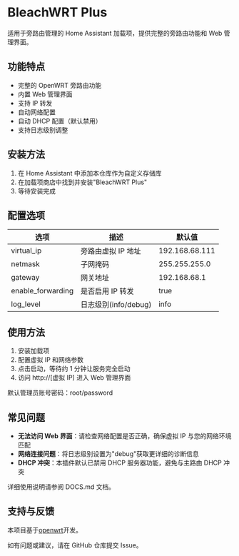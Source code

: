 # BleachWRT Plus

适用于旁路由管理的 Home Assistant 加载项，提供完整的旁路由功能和 Web 管理界面。

## 功能特点

- 完整的 OpenWRT 旁路由功能
- 内置 Web 管理界面
- 支持 IP 转发
- 自动网络配置
- 自动 DHCP 配置（默认禁用）
- 支持日志级别调整

## 安装方法

1. 在 Home Assistant 中添加本仓库作为自定义存储库
2. 在加载项商店中找到并安装"BleachWRT Plus"
3. 等待安装完成

## 配置选项

| 选项              | 描述                 | 默认值         |
| ----------------- | -------------------- | -------------- |
| virtual_ip        | 旁路由虚拟 IP 地址   | 192.168.68.111 |
| netmask           | 子网掩码             | 255.255.255.0  |
| gateway           | 网关地址             | 192.168.68.1   |
| enable_forwarding | 是否启用 IP 转发     | true           |
| log_level         | 日志级别(info/debug) | info           |

## 使用方法

1. 安装加载项
2. 配置虚拟 IP 和网络参数
3. 点击启动，等待约 1 分钟让服务完全启动
4. 访问 http://[虚拟 IP] 进入 Web 管理界面

默认管理员账号密码：root/password

## 常见问题

- **无法访问 Web 界面**：请检查网络配置是否正确，确保虚拟 IP 与您的网络环境匹配
- **网络连接问题**：将日志级别设置为"debug"获取更详细的诊断信息
- **DHCP 冲突**：本插件默认已禁用 DHCP 服务器功能，避免与主路由 DHCP 冲突

详细使用说明请参阅 DOCS.md 文档。

## 支持与反馈

本项目基于[openwrt](https://openwrt.mpdn.fun/?dir=lede)开发。

如有问题或建议，请在 GitHub 仓库提交 Issue。

